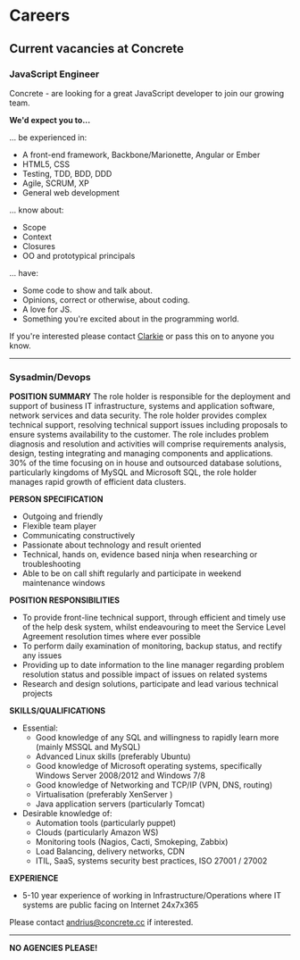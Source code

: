 # Careers

## Current vacancies at Concrete

### JavaScript Engineer

Concrete - are looking for a great JavaScript developer to join our growing team.

__We'd expect you to...__

... be experienced in:
- A front-end framework, Backbone/Marionette, Angular or Ember
- HTML5, CSS
- Testing, TDD, BDD, DDD
- Agile, SCRUM, XP
- General web development

... know about:
- Scope
- Context
- Closures
- OO and prototypical principals

... have:
- Some code to show and talk about.
- Opinions, correct or otherwise, about coding.
- A love for JS.
- Something you're excited about in the programming world.

If you're interested please contact [Clarkie](https://github.com/clarkie) or pass this on to anyone you know.

----

### Sysadmin/Devops

__POSITION SUMMARY__
The role holder is responsible for the deployment and support of business IT infrastructure, systems and application software, network services and data security. The role holder provides complex technical support, resolving technical support issues including proposals to ensure systems availability to the customer. The role includes problem diagnosis and resolution and activities will comprise requirements analysis, design, testing integrating and managing components and applications. 30% of the time focusing on in house and outsourced database solutions, particularly kingdoms of MySQL and Microsoft SQL, the role holder manages rapid growth of efficient data clusters.

__PERSON SPECIFICATION__
- Outgoing and friendly
- Flexible team player
- Communicating constructively
- Passionate about technology and result oriented
- Technical, hands on, evidence based ninja when researching or troubleshooting
- Able to be on call shift regularly and participate in weekend maintenance windows

__POSITION RESPONSIBILITIES__
- To provide front-line technical support, through efficient and timely use of the help desk system, whilst endeavouring to meet the Service Level Agreement resolution times where ever possible
- To perform daily examination of monitoring, backup status, and rectify any issues
- Providing up to date information to the line manager regarding problem resolution status and possible impact of issues on related systems
- Research and design solutions, participate and lead various technical projects

__SKILLS/QUALIFICATIONS__
- Essential:
  - Good knowledge of any SQL and willingness to rapidly learn more (mainly MSSQL and MySQL)
  - Advanced Linux skills (preferably Ubuntu)
  - Good knowledge of Microsoft operating systems, specifically Windows Server 2008/2012 and Windows 7/8
  - Good knowledge of Networking and TCP/IP (VPN, DNS, routing)
  - Virtualisation (preferably XenServer )
  - Java application servers (particularly Tomcat)
- Desirable knowledge of:
  - Automation tools (particularly puppet)
  - Clouds (particularly Amazon WS)
  - Monitoring tools (Nagios, Cacti, Smokeping, Zabbix)
  - Load Balancing, delivery networks, CDN
  - ITIL, SaaS, systems security best practices, ISO 27001 / 27002

__EXPERIENCE__
- 5-10 year experience of working in Infrastructure/Operations where IT systems are public facing on Internet 24x7x365

Please contact andrius@concrete.cc if interested.

----

__NO AGENCIES PLEASE!__
